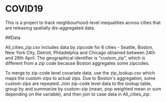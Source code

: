 # COVID19

This is a project to track neighbourhood-level inequalities across cities that are releasing spatially dis-aggregated data.


##Data

All_cities_zip.csv includes data by zipcode for 6 cities - Seattle, Boston, New York City, Detroit, Philadelphia and Chicago obtained between 24th and 28th April. The geographical identifier is "custom_zip", which is different from a zip code because Boston aggregates some zipcodes. 

To merge to zip-code level covariate data, use the zip_lookup.csv which maps the custom-zips to actual zips. Due to Boston's aggregation, some custom-zips are repeated. Join zip-code level data to the lookup table, group by and summarize by custom-zip (mean, pop weighted mean or sum depending on the variable), and then join to case data in All_cities_zip.

